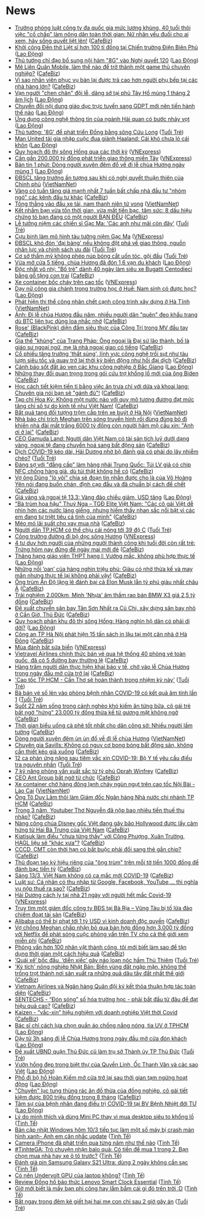 # News

- [Trưởng phòng luật công ty đa quốc gia mức lương khủng, 40 tuổi thôi việc "cố chấp" làm nông dân toàn thời gian: Nữ nhân yếu đuối cho ai xem, hãy sống quyết liệt lên!](https://cafebiz.vn/truong-phong-luat-cong-ty-da-quoc-gia-muc-luong-khung-40-tuoi-thoi-viec-co-chap-lam-nong-dan-toan-thoi-gian-nu-nhan-yeu-duoi-cho-ai-xem-hay-song-quyet-liet-len-20210313114203828.chn) ([CafeBiz](https://cafebiz.vn))
- [Khởi công Đền thờ Liệt sĩ hơn 100 tỉ đồng tại Chiến trường Điện Biên Phủ](https://laodong.vn/xa-hoi/khoi-cong-den-tho-liet-si-hon-100-ti-dong-tai-chien-truong-dien-bien-phu-888707.ldo) ([Lao Động](https://laodong.vn))
- [Thủ tướng chỉ đạo bổ sung nội hàm &quot;8G&quot; vào Nghị quyết 120](https://laodong.vn/thoi-su/thu-tuong-chi-dao-bo-sung-noi-ham-8g-vao-nghi-quyet-120-888721.ldo) ([Lao Động](https://laodong.vn))
- [Mê Liên Quân Mobile, làm thế nào để trở thành một game thủ chuyên nghiệp?](https://cafebiz.vn/title-me-lien-quan-mobile-lam-the-nao-de-tro-thanh-mot-game-thu-chuyen-nghiep-20210313112241379.chn) ([CafeBiz](https://cafebiz.vn))
- [Vì sao nhân viên phục vụ bàn lại được trả cao hơn người phụ bếp tại các nhà hàng lớn?](https://cafebiz.vn/vi-sao-nhan-vien-phuc-vu-ban-lai-duoc-tra-cao-hon-nguoi-phu-bep-tai-cac-nha-hang-lon-20210313104849141.chn) ([CafeBiz](https://cafebiz.vn))
- [Vạn người &quot;chen chân&quot; đội lễ, dâng sớ tại phủ Tây Hồ mùng 1 tháng 2 âm lịch](https://laodong.vn/photo/van-nguoi-chen-chan-doi-le-dang-so-tai-phu-tay-ho-mung-1-thang-2-am-lich-888718.ldo) ([Lao Động](https://laodong.vn))
- [Chuyển đổi nội dung giáo dục trực tuyến sang GDPT mới nên tiến hành thế nào](https://laodong.vn/giao-duc/chuyen-doi-noi-dung-giao-duc-truc-tuyen-sang-gdpt-moi-nen-tien-hanh-the-nao-888669.ldo) ([Lao Động](https://laodong.vn))
- [Ứng dụng công nghệ thông tin của ngành Hải quan có bước nhảy vọt](https://laodong.vn/kinh-te/ung-dung-cong-nghe-thong-tin-cua-nganh-hai-quan-co-buoc-nhay-vot-888693.ldo) ([Lao Động](https://laodong.vn))
- [Thủ tướng: '8G' để phát triển Đồng bằng sông Cửu Long](https://tuoitre.vn/thu-tuong-8g-de-phat-trien-dong-bang-song-cuu-long-20210313121459116.htm) ([Tuổi Trẻ](https://tuoitre.vn))
- [Man United tái gia nhập cuộc đua giành Haaland: Cái khó chưa ló cái khôn](https://laodong.vn/bong-da-quoc-te/man-united-tai-gia-nhap-cuoc-dua-gianh-haaland-cai-kho-chua-lo-cai-khon-888708.ldo) ([Lao Động](https://laodong.vn))
- [Quy hoạch đô thị sông Hồng qua các thời kỳ](https://vnexpress.net/quy-hoach-do-thi-song-hong-qua-cac-thoi-ky-4247888.html) ([VNExpress](https://vnexpress.net))
- [Cần gần 200.000 tỷ đồng phát triển giao thông miền Tây](https://vnexpress.net/can-gan-200-000-ty-dong-phat-trien-giao-thong-mien-tay-4247958.html) ([VNExpress](https://vnexpress.net))
- [Bản tin 1 phút: Dòng người xuyên đêm đổ về đi lễ chùa Hương ngày mùng 1](https://laodong.vn/video-thoi-su/ban-tin-1-phut-dong-nguoi-xuyen-dem-do-ve-di-le-chua-huong-ngay-mung-1-888649.ldo) ([Lao Động](https://laodong.vn))
- [ĐBSCL tăng trưởng ấn tượng sau khi có nghị quyết thuận thiên của Chính phủ](http://vietnamnet.vn/vn/thoi-su/chinh-tri/dbscl-tang-truong-an-tuong-sau-khi-co-nghi-quyet-thuan-thien-cua-chinh-phu-719365.html) ([VietNamNet](https://vietnamnet.vn))
- [Vàng có tuần tăng giá mạnh nhất 7 tuần bất chấp nhà đầu tư "nhòm ngó" các kênh đầu tư khác](https://cafebiz.vn/vang-co-tuan-tang-gia-manh-nhat-7-tuan-bat-chap-nha-dau-tu-nhom-ngo-cac-kenh-dau-tu-khac-20210313122504193.chn) ([CafeBiz](https://cafebiz.vn))
- [Tông thẳng vào đầu xe tải, nam thanh niên tử vong](http://vietnamnet.vn/vn/thoi-su/an-toan-giao-thong/tong-thang-vao-dau-xe-tai-nam-thanh-nien-tu-vong-719377.html) ([VietNamNet](https://vietnamnet.vn))
- [Kết nhầm bạn vừa tốn thời gian, vừa mất tiền bạc, tâm sức: 8 dấu hiệu chứng tỏ bạn đang có một người BẠN ĐỂU](https://cafebiz.vn/ket-nham-ban-vua-ton-thoi-gian-vua-mat-tien-bac-tam-suc-8-dau-hieu-chung-to-ban-dang-co-mot-nguoi-ban-deu-2021031312212155.chn) ([CafeBiz](https://cafebiz.vn))
- [Lễ tưởng niệm các chiến sĩ Gạc Ma: 'Các anh như mãi còn đây'](https://tuoitre.vn/le-tuong-niem-cac-chien-si-gac-ma-cac-anh-nhu-mai-con-day-20210313105906793.htm) ([Tuổi Trẻ](https://tuoitre.vn))
- [Cựu binh làm mô hình tàu tưởng niệm Gạc Ma](https://vnexpress.net/cuu-binh-lam-mo-hinh-tau-tuong-niem-gac-ma-4247917.html) ([VNExpress](https://vnexpress.net))
- [ĐBSCL khó đón 'đại bàng' nếu không đột phá về giao thông, nguồn nhân lực và chính sách ưu đãi](https://tuoitre.vn/dbscl-kho-don-dai-bang-neu-khong-dot-pha-ve-giao-thong-nguon-nhan-luc-va-chinh-sach-uu-dai-20210313081614627.htm) ([Tuổi Trẻ](https://tuoitre.vn))
- [Cơ sở thẩm mỹ không phép núp bóng cắt uốn tóc, gội đầu](https://tuoitre.vn/co-so-tham-my-khong-phep-nup-bong-cat-uon-toc-goi-dau-20210313101157297.htm) ([Tuổi Trẻ](https://tuoitre.vn))
- [Vừa mở cửa 5 tiếng, chùa Hương đã đón 1,6 vạn du khách](https://laodong.vn/photo/vua-mo-cua-5-tieng-chua-huong-da-don-16-van-du-khach-888665.ldo) ([Lao Động](https://laodong.vn))
- [Độc nhất vô nhị: "Bố trẻ" dành 40 ngày làm siêu xe Bugatti Centodieci bằng gỗ tặng con trai](https://cafebiz.vn/doc-nhat-vo-nhi-bo-tre-danh-40-ngay-lam-sieu-xe-bugatti-centodieci-bang-go-tang-con-trai-20210313112856405.chn) ([CafeBiz](https://cafebiz.vn))
- [Xe container bốc cháy trên cao tốc](https://vnexpress.net/xe-container-boc-chay-tren-cao-toc-4247921.html) ([VNExpress](https://vnexpress.net))
- [Dạy nữ công gia chánh trong trường học ở Huế: Nam sinh có được học?](https://laodong.vn/ban-doc/day-nu-cong-gia-chanh-trong-truong-hoc-o-hue-nam-sinh-co-duoc-hoc-888685.ldo) ([Lao Động](https://laodong.vn))
- [Phát hiện thi thể công nhân chết cạnh công trình xây dựng ở Hà Tĩnh](http://vietnamnet.vn/vn/thoi-su/phat-hien-thi-the-cong-nhan-chet-canh-cong-trinh-xay-dung-o-ha-tinh-719369.html) ([VietNamNet](https://vietnamnet.vn))
- [Ảnh: Đi lễ chùa Hương đầu năm, nhiều người dân "quên" đeo khẩu trang dù BTC liên tục dùng loa nhắc nhở](https://cafebiz.vn/anh-di-le-chua-huong-dau-nam-nhieu-nguoi-dan-quen-deo-khau-trang-du-btc-lien-tuc-dung-loa-nhac-nho-20210313112322888.chn) ([CafeBiz](https://cafebiz.vn))
- [Rose' (BlackPink) diện đầm siêu thực của Công Trí trong MV đầu tay](https://cafebiz.vn/rose-blackpink-dien-dam-sieu-thuc-cua-cong-tri-trong-mv-dau-tay-20210313112412142.chn) ([CafeBiz](https://cafebiz.vn))
- [Gia thế "khủng" của Trang Pháp: Ông ngoại là Đại sứ lão thành, bố là giáo sư ngoại ngữ, mẹ là nhà ngoại giao có tiếng](https://cafebiz.vn/gia-the-khung-cua-trang-phap-ong-ngoai-la-dai-su-lao-thanh-bo-la-giao-su-ngoai-ngu-me-la-nha-ngoai-giao-co-tieng-20210313105003209.chn) ([CafeBiz](https://cafebiz.vn))
- [Cổ phiếu tăng trưởng 'thất sủng', lĩnh vực công nghệ trồi sụt như tàu lượn siêu tốc và quay trở lại thời kỳ biến động như hồi đại dịch](https://cafebiz.vn/co-phieu-tang-truong-that-sung-linh-vuc-cong-nghe-troi-sut-nhu-tau-luon-sieu-toc-va-quay-tro-lai-thoi-ky-bien-dong-nhu-hoi-dai-dich-20210313110306589.chn) ([CafeBiz](https://cafebiz.vn))
- [Cảnh báo sốt đất ảo ven các khu công nghiệp ở Bắc Giang](https://laodong.vn/bat-dong-san/canh-bao-sot-dat-ao-ven-cac-khu-cong-nghiep-o-bac-giang-888571.ldo) ([Lao Động](https://laodong.vn))
- [Những thay đổi quan trọng trong gói cứu trợ khổng lồ mới của ông Biden](https://cafebiz.vn/nhung-thay-doi-quan-trong-trong-goi-cuu-tro-khong-lo-moi-cua-ong-biden-20210312101452908.chn) ([CafeBiz](https://cafebiz.vn))
- [Học cách tiết kiệm tiền tỉ bằng việc ăn trưa chỉ với dứa và khoai lang: Chuyên gia nói bạn sẽ "gánh đủ"!](https://cafebiz.vn/hoc-cach-tiet-kiem-tien-ti-bang-viec-an-trua-chi-voi-dua-va-khoai-lang-chuyen-gia-noi-ban-se-ganh-du-20210313105408472.chn) ([CafeBiz](https://cafebiz.vn))
- [Tạp chí Hoa Kỳ: Không một nước nào với quy mô tương đương đạt mức tăng chỉ số tự do kinh tế như Việt Nam!](https://cafebiz.vn/tap-chi-hoa-ky-khong-mot-nuoc-nao-voi-quy-mo-tuong-duong-dat-muc-tang-chi-so-tu-do-kinh-te-nhu-viet-nam-20210313105224927.chn) ([CafeBiz](https://cafebiz.vn))
- [Bắt quả tang đối tượng trộm cắp trên xe buýt ở Hà Nội](http://vietnamnet.vn/vn/thoi-su/bat-qua-tang-doi-tuong-trom-cap-tren-xe-buyt-o-ha-noi-719351.html) ([VietNamNet](https://vietnamnet.vn))
- [Nhà báo chỉ trích Meghan trên sóng truyền hình rồi đùng đùng bỏ đi khiến nhà đài mất trắng 6000 tỷ đồng còn người hâm mộ cầu xin: "Anh ơi ở lại"](https://cafebiz.vn/nha-bao-chi-trich-meghan-tren-song-truyen-hinh-roi-dung-dung-bo-di-khien-nha-dai-mat-trang-6000-ty-dong-con-nguoi-ham-mo-cau-xin-anh-oi-o-lai-20210313105023635.chn) ([CafeBiz](https://cafebiz.vn))
- [CEO Gamuda Land: Người dân Việt Nam có tài sản tích luỹ dưới dạng vàng, ngoại tệ đang chuyển hoá sang bất động sản](https://cafebiz.vn/ceo-gamuda-land-nguoi-dan-viet-nam-co-tai-san-tich-luy-duoi-dang-vang-ngoai-te-dang-chuyen-hoa-sang-bat-dong-san-20210313104624475.chn) ([CafeBiz](https://cafebiz.vn))
- [Dịch COVID-19 kéo dài, Hải Dương nhờ bộ đánh giá có phải do lây nhiễm chéo?](https://tuoitre.vn/dich-covid-19-keo-dai-hai-duong-nho-bo-danh-gia-co-phai-do-lay-nhiem-cheo-20210313090831089.htm) ([Tuổi Trẻ](https://tuoitre.vn))
- [Đáng sợ với "đẳng cấp" làm hàng nhái Trung Quốc: Túi LV giả có chip NFC chống hàng giả, dù túi thật không hề có](https://cafebiz.vn/dang-so-voi-dang-cap-lam-hang-nhai-trung-quoc-tui-lv-gia-co-chip-nfc-chong-hang-gia-du-tui-that-khong-he-co-20210313103437558.chn) ([CafeBiz](https://cafebiz.vn))
- [Vợ ông Dũng "lò vôi" chia sẻ đoạn tin nhắn được cho là của Võ Hoàng Yên nói đang buồn chán, định cạo đầu và đã chuẩn bị cách để chết](https://cafebiz.vn/vo-ong-dung-lo-voi-chia-se-doan-tin-nhan-duoc-cho-la-cua-vo-hoang-yen-noi-dang-buon-chan-dinh-cao-dau-va-da-chuan-bi-cach-de-chet-20210313103259707.chn) ([CafeBiz](https://cafebiz.vn))
- [Giá vàng và ngoại tệ 13.3: Vàng đảo chiều giảm, USD tăng](https://laodong.vn/video/gia-vang-va-ngoai-te-133-vang-dao-chieu-giam-usd-tang-888644.ldo) ([Lao Động](https://laodong.vn))
- ["Bà trùm hoa hậu" Thuý Nga – TGĐ Elite Việt Nam: "Các cô gái Việt dễ nhìn hơn các nước láng giềng, nhưng hiếm thấy nhan sắc nổi bật vì các em đang tự triệt tiêu cá tính của mình"](https://cafebiz.vn/ba-trum-hoa-hau-thuy-nga-tgd-elite-viet-nam-cac-co-gai-viet-de-nhin-hon-cac-nuoc-lang-gieng-nhung-hiem-thay-nhan-sac-noi-bat-vi-cac-em-dang-tu-triet-tieu-ca-tinh-cua-minh-20210313010731531.chn) ([CafeBiz](https://cafebiz.vn))
- [Méo mó lãi suất cho vay mua nhà](https://cafebiz.vn/meo-mo-lai-suat-cho-vay-mua-nha-20210313102901031.chn) ([CafeBiz](https://cafebiz.vn))
- [Người dân TP.HCM có thể chịu cái nóng tới 39 độ C](https://tuoitre.vn/nguoi-dan-tp-hcm-co-the-chiu-cai-nong-toi-39-do-c-20210313095727339.htm) ([Tuổi Trẻ](https://tuoitre.vn))
- [Công trường đường đi bộ dọc sông Hương](https://vnexpress.net/cong-truong-duong-di-bo-doc-song-huong-4247083.html) ([VNExpress](https://vnexpress.net))
- [4 tư duy hơn người của những người thành công khi tuổi đời còn rất trẻ: Trứng hôm nay đừng để ngày mai mới đẻ](https://cafebiz.vn/4-tu-duy-hon-nguoi-cua-nhung-nguoi-thanh-cong-khi-tuoi-doi-con-rat-tre-trung-hom-nay-dung-de-ngay-mai-moi-de-20210311193905479.chn) ([CafeBiz](https://cafebiz.vn))
- [Thăng hạng giáo viên THPT hạng I: Vướng mắc, không phù hợp thực tế](https://laodong.vn/ban-doc/thang-hang-giao-vien-thpt-hang-i-vuong-mac-khong-phu-hop-thuc-te-888658.ldo) ([Lao Động](https://laodong.vn))
- [Những nỗi ‘oan’ của hàng nghìn triệu phú: Giàu có nhờ thừa kế và may mắn nhưng thực tế lại không phải vậy!](https://cafebiz.vn/nhung-noi-oan-cua-hang-nghin-trieu-phu-giau-co-nho-thua-ke-va-may-man-nhung-thuc-te-lai-khong-phai-vay-20210307215832883.chn) ([CafeBiz](https://cafebiz.vn))
- [Ông trùm Ấn Độ lặng lẽ đánh bại cả Elon Musk lẫn tỷ phú giàu nhất châu Á](https://cafebiz.vn/ong-trum-an-do-lang-le-danh-bai-ca-elon-musk-lan-ty-phu-giau-nhat-chau-a-20210313095618845.chn) ([CafeBiz](https://cafebiz.vn))
- [Trải nghiệm 2.000km, Minh 'Nhựa' âm thầm rao bán BMW X3 giá 2,5 tỷ đồng](https://cafebiz.vn/trai-nghiem-2000km-minh-nhua-am-tham-rao-ban-bmw-x3-gia-25-ty-dong-20210313095538767.chn) ([CafeBiz](https://cafebiz.vn))
- [Đề xuất chuyển sân bay Tân Sơn Nhất ra Củ Chi, xây dựng sân bay nhỏ ở Cần Giờ, Thủ Đức](https://cafebiz.vn/de-xuat-chuyen-san-bay-tan-son-nhat-ra-cu-chi-xay-dung-san-bay-nho-o-can-gio-thu-duc-20210313095459471.chn) ([CafeBiz](https://cafebiz.vn))
- [Quy hoạch phân khu đô thị sông Hồng: Hàng nghìn hộ dân có phải di dời?](https://laodong.vn/xa-hoi/quy-hoach-phan-khu-do-thi-song-hong-hang-nghin-ho-dan-co-phai-di-doi-888564.ldo) ([Lao Động](https://laodong.vn))
- [Công an TP Hà Nội phát hiện 15 tấn sách in lậu tại một căn nhà ở Hà Đông](https://cafebiz.vn/cong-an-tp-ha-noi-phat-hien-15-tan-sach-in-lau-tai-mot-can-nha-o-ha-dong-2021031309344423.chn) ([CafeBiz](https://cafebiz.vn))
- [Mùa đánh bắt sứa biển](https://vnexpress.net/mua-danh-bat-sua-bien-4247827.html) ([VNExpress](https://vnexpress.net))
- [Vietravel Airlines chính thức bán vé qua hệ thống 40 phòng vé toàn quốc, đã có 5 đường bay thường lệ](https://cafebiz.vn/vietravel-airlines-chinh-thuc-ban-ve-qua-he-thong-40-phong-ve-toan-quoc-da-co-5-duong-bay-thuong-le-20210312155557827.chn) ([CafeBiz](https://cafebiz.vn))
- [Hàng trăm người dân thực hiện khai báo y tế, chờ vào lễ Chùa Hương trong ngày đầu mở cửa trở lại](https://cafebiz.vn/hang-tram-nguoi-dan-thuc-hien-khai-bao-y-te-cho-vao-le-chua-huong-trong-ngay-dau-mo-cua-tro-lai-20210313093328925.chn) ([CafeBiz](https://cafebiz.vn))
- ['Cao tốc TP.HCM - Cần Thơ sẽ hoàn thành trong nhiệm kỳ này'](https://tuoitre.vn/cao-toc-tp-hcm-can-tho-se-hoan-thanh-trong-nhiem-ky-nay-20210313091331668.htm) ([Tuổi Trẻ](https://tuoitre.vn))
- [Bà bán vé số lẻn vào phòng bệnh nhân COVID-19 có kết quả âm tính lần 1](https://tuoitre.vn/ba-ban-ve-so-len-vao-phong-benh-nhan-covid-19-co-ket-qua-am-tinh-lan-1-20210313073217342.htm) ([Tuổi Trẻ](https://tuoitre.vn))
- [Suốt 22 năm sống trong cảnh nghèo khó kiếm ăn từng bữa, cô gái trẻ bất ngờ "hứng" 23.000 tỷ đồng thừa kế từ gương mặt không ngờ](https://cafebiz.vn/suot-22-nam-song-trong-canh-ngheo-kho-kiem-an-tung-bua-co-gai-tre-bat-ngo-hung-23000-ty-dong-thua-ke-tu-guong-mat-khong-ngo-20210312194426722.chn) ([CafeBiz](https://cafebiz.vn))
- [Thời gian biểu uống cà phê tốt nhất cho dân công sở: Nhiều người lầm tưởng](https://cafebiz.vn/duong-sinh-noi-cong-so-thoi-gian-bieu-uong-ca-phe-tot-nhat-cho-dan-cong-so-20210308183514704.chn) ([CafeBiz](https://cafebiz.vn))
- [Dòng người xuyên đêm ùn ùn đổ về đi lễ chùa Hương](http://vietnamnet.vn/vn/thoi-su/tin-anh/dong-nguoi-xuyen-dem-un-un-do-ve-di-le-chua-huong-719310.html) ([VietNamNet](https://vietnamnet.vn))
- [Chuyên gia Savills: Không có nguy cơ bong bóng bất động sản, không cần thiết kéo giá xuống](https://cafebiz.vn/chuyen-gia-savills-khong-co-nguy-co-bong-bong-bat-dong-san-khong-can-thiet-keo-gia-xuong-20210312163305572.chn) ([CafeBiz](https://cafebiz.vn))
- [12 ca phản ứng nặng sau tiêm vắc xin COVID-19: Bộ Y tế yêu cầu điều tra nguyên nhân](https://tuoitre.vn/12-ca-phan-ung-nang-sau-tiem-vac-xin-covid-19-bo-y-te-yeu-cau-dieu-tra-nguyen-nhan-20210313084046961.htm) ([Tuổi Trẻ](https://tuoitre.vn))
- [7 kỹ năng phỏng vấn xuất sắc từ tỷ phú Oprah Winfrey](https://cafebiz.vn/7-ky-nang-phong-van-xuat-sac-tu-ty-phu-oprah-winfrey-20210313090221549.chn) ([CafeBiz](https://cafebiz.vn))
- [CEO Ant Group bất ngờ từ chức](https://cafebiz.vn/ceo-ant-group-bat-ngo-tu-chuc-20210313085600494.chn) ([CafeBiz](https://cafebiz.vn))
- [Xe container chở hàng đông lạnh cháy ngùn ngụt trên cao tốc Nội Bài - Lào Cai](http://vietnamnet.vn/vn/thoi-su/an-toan-giao-thong/xe-container-cho-hang-dong-lanh-chay-ngun-ngut-tren-cao-toc-noi-bai-lao-cai-719316.html) ([VietNamNet](https://vietnamnet.vn))
- [Ông Tô Duy Lâm thôi làm Giám đốc Ngân hàng Nhà nước chi nhánh TP HCM](https://cafebiz.vn/ong-to-duy-lam-thoi-lam-giam-doc-ngan-hang-nha-nuoc-chi-nhanh-tp-hcm-20210313085116749.chn) ([CafeBiz](https://cafebiz.vn))
- [Trong 3 năm, Youtuber Thơ Nguyễn đã nộp bao nhiêu tiền thuế thu nhập?](https://cafebiz.vn/trong-3-nam-youtuber-tho-nguyen-da-nop-bao-nhieu-tien-thue-thu-nhap-20210313084934499.chn) ([CafeBiz](https://cafebiz.vn))
- [Nàng công chúa Disney gốc Việt đang gây bão Hollywood được lấy cảm hứng từ Hai Bà Trưng của Việt Nam](https://cafebiz.vn/nang-cong-chua-disney-goc-viet-dang-gay-bao-hollywood-duoc-lay-cam-hung-tu-hai-ba-trung-cua-viet-nam-2021031308483187.chn) ([CafeBiz](https://cafebiz.vn))
- [Kiatisuk làm điều "chưa từng thấy" với Công Phượng, Xuân Trường, HAGL liệu sẽ "khác xưa"?](https://cafebiz.vn/kiatisuk-lam-dieu-chua-tung-thay-voi-cong-phuong-xuan-truong-hagl-lieu-se-khac-xua-20210313084456688.chn) ([CafeBiz](https://cafebiz.vn))
- [CCCD, CMT còn thời hạn có bắt buộc phải đổi sang thẻ gắn chip?](https://cafebiz.vn/cccd-cmt-con-thoi-han-co-bat-buoc-phai-doi-sang-the-gan-chip-20210313084440393.chn) ([CafeBiz](https://cafebiz.vn))
- [Thủ đoạn tạo ký hiệu riêng của "ông trùm" trên mỗi tờ tiền 1000 đồng để đánh bạc tiền tỷ](https://cafebiz.vn/thu-doan-tao-ky-hieu-rieng-cua-ong-trum-tren-moi-to-tien-1000-dong-de-danh-bac-tien-ty-20210313084224292.chn) ([CafeBiz](https://cafebiz.vn))
- [Sáng 13/3, Việt Nam không có ca mắc mới COVID-19](https://cafebiz.vn/sang-13-3-viet-nam-khong-co-ca-mac-moi-covid-19-2021031308415949.chn) ([CafeBiz](https://cafebiz.vn))
- [Luật sư: Cá nhân có thu nhập từ Google, Facebook, YouTube,... thì nghĩa vụ nộp thuế ra sao?](https://cafebiz.vn/luat-su-ca-nhan-co-thu-nhap-tu-google-facebook-youtube-thi-nghia-vu-nop-thue-ra-sao-20210313084037201.chn) ([CafeBiz](https://cafebiz.vn))
- [Hải Dương cách ly tại nhà 21 ngày với người hết mắc Covid-19](https://vnexpress.net/hai-duong-cach-ly-tai-nha-21-ngay-voi-nguoi-het-mac-covid-19-4247762.html) ([VNExpress](https://vnexpress.net))
- [Truy tìm một giám đốc công ty BĐS tại Bà Rịa – Vũng Tàu bị tố lừa đảo chiếm đoạt tài sản](https://cafebiz.vn/truy-tim-mot-giam-doc-cong-ty-bds-tai-ba-ria-vung-tau-bi-to-lua-dao-chiem-doat-tai-san-20210313083819796.chn) ([CafeBiz](https://cafebiz.vn))
- [Alibaba có thể bị phạt tới 1 tỷ USD vì kinh doanh độc quyền](https://cafebiz.vn/alibaba-co-the-bi-phat-toi-1-ty-usd-vi-kinh-doanh-doc-quyen-20210312195435383.chn) ([CafeBiz](https://cafebiz.vn))
- [Vợ chồng Meghan chấp nhận bỏ qua bản hợp đồng hơn 3.000 tỷ đồng với Netflix để phát sóng cuộc phỏng vấn trên TV cho cả thế giới xem miễn phí](https://cafebiz.vn/vo-chong-meghan-chap-nhan-bo-qua-ban-hop-dong-hon-3000-ty-dong-voi-netflix-de-phat-song-cuoc-phong-van-tren-tv-cho-ca-the-gioi-xem-mien-phi-20210313083628537.chn) ([CafeBiz](https://cafebiz.vn))
- [Phỏng vấn hơn 100 nhân vật thành công, tôi mới biết làm sao để tận dụng thời gian một cách hiệu quả](https://cafebiz.vn/phong-van-hon-100-nhan-vat-thanh-cong-toi-moi-biet-lam-sao-de-tan-dung-thoi-gian-mot-cach-hieu-qua-20210312204852538.chn) ([CafeBiz](https://cafebiz.vn))
- [‘Quái xế’ bốc đầu, ‘diễn xiếc’ gây náo loạn nóc hầm Thủ Thiêm](https://tuoitre.vn/quai-xe-boc-dau-dien-xiec-gay-nao-loan-noc-ham-thu-thiem-20210313005747824.htm) ([Tuổi Trẻ](https://tuoitre.vn))
- ['Kỳ tích' nông nghiệp Nhật Bản: Biến vùng đất ngập mặn, không thể trồng trọt thành nơi sản xuất ra những quả dâu tây đắt nhất thế giới](https://cafebiz.vn/ky-tich-nong-nghiep-nhat-ban-bien-vung-dat-ngap-man-khong-the-trong-trot-thanh-noi-san-xuat-ra-nhung-qua-dau-tay-dat-nhat-the-gioi-20210312141406647.chn) ([CafeBiz](https://cafebiz.vn))
- [Vietnam Airlines và Ngân hàng Quân đội ký kết thỏa thuận hợp tác toàn diện](https://cafebiz.vn/vietnam-airlines-va-ngan-hang-quan-doi-ky-ket-thoa-thuan-hop-tac-toan-dien-20210312190608955.chn) ([CafeBiz](https://cafebiz.vn))
- [SENTECHS - “Đón sóng” số hóa trường học - phải bắt đầu từ đâu để đạt hiệu quả cao?](https://cafebiz.vn/sentechs-don-song-so-hoa-truong-hoc-phai-bat-dau-tu-dau-de-dat-hieu-qua-cao-20210312165149251.chn) ([CafeBiz](https://cafebiz.vn))
- [Kaizen - “vắc-xin” hiệu nghiệm với doanh nghiệp Việt thời Covid](https://cafebiz.vn/kaizen-vac-xin-hieu-nghiem-voi-doanh-nghiep-viet-thoi-covid-20210312113540011.chn) ([CafeBiz](https://cafebiz.vn))
- [Bác sĩ chỉ cách lựa chọn quần áo chống nắng nóng, tia UV ở TPHCM](https://laodong.vn/video/bac-si-chi-cach-lua-chon-quan-ao-chong-nang-nong-tia-uv-o-tphcm-888514.ldo) ([Lao Động](https://laodong.vn))
- [Dậy từ 3h sáng đi lễ Chùa Hương trong ngày đầu mở cửa đón khách](https://laodong.vn/video-thoi-su/day-tu-3h-sang-di-le-chua-huong-trong-ngay-dau-mo-cua-don-khach-888629.ldo) ([Lao Động](https://laodong.vn))
- [Đề xuất UBND quận Thủ Đức cũ làm trụ sở Thành ủy TP Thủ Đức](https://tuoitre.vn/de-xuat-ubnd-quan-thu-duc-cu-lam-tru-so-thanh-uy-tp-thu-duc-20210313072630305.htm) ([Tuổi Trẻ](https://tuoitre.vn))
- [Vườn hồng đẹp trong biệt thự của Quyền Linh, Ốc Thanh Vân và các sao Việt](https://laodong.vn/bat-dong-san/vuon-hong-dep-trong-biet-thu-cua-quyen-linh-oc-thanh-van-va-cac-sao-viet-888562.ldo) ([Lao Động](https://laodong.vn))
- [Phố đi bộ hồ Hoàn Kiếm mở cửa trở lại sau thời gian tạm ngừng hoạt động](https://laodong.vn/video/pho-di-bo-ho-hoan-kiem-mo-cua-tro-lai-sau-thoi-gian-tam-ngung-hoat-dong-888611.ldo) ([Lao Động](https://laodong.vn))
- ["Chuyên" lục tung thùng rác ăn đồ thừa của đồng nghiệp, cô gái tiết kiệm được 800 triệu đồng trong 8 tháng](https://cafebiz.vn/chuyen-luc-tung-thung-rac-an-do-thua-cua-dong-nghiep-co-gai-tiet-kiem-duoc-800-trieu-dong-trong-8-thang-20210312153251911.chn) ([CafeBiz](https://cafebiz.vn))
- [Tâm sự của bệnh nhân đang điều trị COVID-19 tại BV Bệnh Nhiệt đới TƯ](https://laodong.vn/video/tam-su-cua-benh-nhan-dang-dieu-tri-covid-19-tai-bv-benh-nhiet-doi-tu-887944.ldo) ([Lao Động](https://laodong.vn))
- [Lý do mình thích và dùng Mini PC thay vì mua desktop siêu to khổng lồ](https://tinhte.vn/thread/ly-do-minh-thich-va-dung-mini-pc-thay-vi-mua-desktop-sieu-to-khong-lo.3292502/) ([Tinh Tế](https://tinhte.vn))
- [Bản cập nhật Windows hôm 10/3 tiếp tục làm một số máy bị crash màn hình xanh- Anh em cân nhắc update](https://tinhte.vn/thread/ban-cap-nhat-windows-hom-10-3-tiep-tuc-lam-mot-so-may-bi-crash-man-hinh-xanh-anh-em-can-nhac-update.3291710/) ([Tinh Tế](https://tinhte.vn))
- [Camera iPhone đã phát triển qua từng năm như thế nào](https://tinhte.vn/thread/camera-iphone-da-phat-trien-qua-tung-nam-nhu-the-nao.3292163/) ([Tinh Tế](https://tinhte.vn))
- [#TinhteGA: Trò chuyện nhận balo quà: Có tiền để mua 1 trong 2. Bạn chọn mua nhà hay xe ô tô trước?](https://tinhte.vn/thread/tinhtega-tro-chuyen-nhan-balo-qua-co-tien-de-mua-1-trong-2-ban-chon-mua-nha-hay-xe-o-to-truoc.3289777/) ([Tinh Tế](https://tinhte.vn))
- [Đánh giá pin Samsung Galaxy S21 Ultra: dùng 2 ngày không cần sạc](https://tinhte.vn/thread/danh-gia-pin-samsung-galaxy-s21-ultra-dung-2-ngay-khong-can-sac.3291703/) ([Tinh Tế](https://tinhte.vn))
- [Có nên Undervolt GPU của laptop không?](https://tinhte.vn/thread/co-nen-undervolt-gpu-cua-laptop-khong.3292424/) ([Tinh Tế](https://tinhte.vn))
- [Review Đồng hồ báo thức Lenovo Smart Clock Essential](https://tinhte.vn/thread/review-dong-ho-bao-thuc-lenovo-smart-clock-essential.3292320/) ([Tinh Tế](https://tinhte.vn))
- [Giờ mới biết là mấy bạn phi công hay lẩm bẩm cái gì đó trên trời :D](https://tinhte.vn/thread/gio-moi-biet-la-may-ban-phi-cong-hay-lam-bam-cai-gi-do-tren-troi-d.3292517/) ([Tinh Tế](https://tinhte.vn))
- [Bắt ngay trong đêm kẻ giết hại hai mẹ con chỉ sau 2 giờ gây án](https://tuoitre.vn/bat-ngay-trong-dem-ke-giet-hai-hai-me-con-chi-sau-2-gio-gay-an-20210313022005865.htm) ([Tuổi Trẻ](https://tuoitre.vn))
